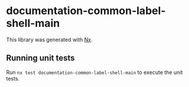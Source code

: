 # documentation-common-label-shell-main

This library was generated with [Nx](https://nx.dev).

## Running unit tests

Run `nx test documentation-common-label-shell-main` to execute the unit tests.
